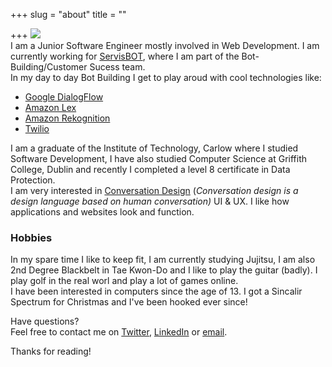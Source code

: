 +++
slug = "about"
title = ""

+++
![](/uploads/about-me-leon-severan-we-buy-houses.jpg)   
I am a Junior Software Engineer mostly involved in Web Development. I am currently working for [ServisBOT](https://servisbot.com/), where I am part of the Bot-Building/Customer Sucess team.  
In my day to day Bot Building I get to play aroud with cool technologies like:

* [Google DialogFlow](https://en.wikipedia.org/wiki/Dialogflow)
* [Amazon Lex](https://aws.amazon.com/lex/)
* [Amazon Rekognition](https://aws.amazon.com/rekognition/?blog-cards.sort-by=item.additionalFields.createdDate&blog-cards.sort-order=desc)
* [Twilio](https://ahoy.twilio.com/twilio-products?utm_source=google&utm_medium=cpc&utm_term=twilio&utm_campaign=G_S_Brand_EMEA_UK&IRE_mCPC=&gclid=EAIaIQobChMI35Ppq_a66gIVGLLtCh36-gbiEAAYASAAEgKdw_D_BwE&gclsrc=aw.ds)

I am a graduate of the Institute of Technology, Carlow where I studied Software Development, I have also studied Computer Science at Griffith College, Dublin and recently I completed a level 8 certificate in Data Protection.  
I am very interested in [Conversation Design](https://designguidelines.withgoogle.com/conversation/conversation-design/what-is-conversation-design.html#:\~:text=Conversation%20design%20is%20a%20design,based%20on%20pen%20and%20paper.&text=It's%20a%20synthesis%20of%20several,audio%20design%2C%20and%20UX%20writing.) (_Conversation design is a design language based on human conversation)_ UI & UX. I like how applications and websites look and function.

### Hobbies

In my spare time I like to keep fit, I am currently studying Jujitsu, I am also 2nd Degree Blackbelt in Tae Kwon-Do and I like to play the guitar (badly). I play golf in the real worl and play a lot of games online.  
I have been interested in computers since the age of 13. I got a Sincalir Spectrum for Christmas and I've been hooked ever since!

Have questions?  
Feel free to contact me on [Twitter](https://twitter.com/karlkavo), [LinkedIn](https://www.linkedin.com/in/karlkavanagh1971/) or [email](mailto:karlkavo@gmail.com).

Thanks for reading!
